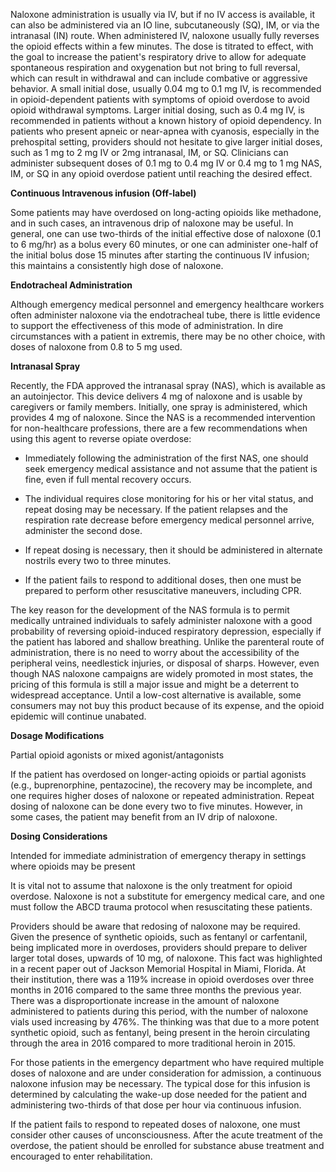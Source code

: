 Naloxone administration is usually via IV, but if no IV access is available, it can also be administered via an IO line, subcutaneously (SQ), IM, or via the intranasal (IN) route. When administered IV, naloxone usually fully reverses the opioid effects within a few minutes. The dose is titrated to effect, with the goal to increase the patient's respiratory drive to allow for adequate spontaneous respiration and oxygenation but not bring to full reversal, which can result in withdrawal and can include combative or aggressive behavior. A small initial dose, usually 0.04 mg to 0.1 mg IV, is recommended in opioid-dependent patients with symptoms of opioid overdose to avoid opioid withdrawal symptoms. Larger initial dosing, such as 0.4 mg IV, is recommended in patients without a known history of opioid dependency. In patients who present apneic or near-apnea with cyanosis, especially in the prehospital setting, providers should not hesitate to give larger initial doses, such as 1 mg to 2 mg IV or 2mg intranasal, IM, or SQ. Clinicians can administer subsequent doses of 0.1 mg to 0.4 mg IV or 0.4 mg to 1 mg NAS, IM, or SQ in any opioid overdose patient until reaching the desired effect.

**Continuous Intravenous infusion (Off-label)**

Some patients may have overdosed on long-acting opioids like methadone, and in such cases, an intravenous drip of naloxone may be useful. In general, one can use two-thirds of the initial effective dose of naloxone (0.1 to 6 mg/hr) as a bolus every 60 minutes, or one can administer one-half of the initial bolus dose 15 minutes after starting the continuous IV infusion; this maintains a consistently high dose of naloxone.

**Endotracheal Administration**

Although emergency medical personnel and emergency healthcare workers often administer naloxone via the endotracheal tube, there is little evidence to support the effectiveness of this mode of administration. In dire circumstances with a patient in extremis, there may be no other choice, with doses of naloxone from 0.8 to 5 mg used.

**Intranasal Spray**

Recently, the FDA approved the intranasal spray (NAS), which is available as an autoinjector. This device delivers 4 mg of naloxone and is usable by caregivers or family members. Initially, one spray is administered, which provides 4 mg of naloxone. Since the NAS is a recommended intervention for non-healthcare professions, there are a few recommendations when using this agent to reverse opiate overdose:

- Immediately following the administration of the first NAS, one should seek emergency medical assistance and not assume that the patient is fine, even if full mental recovery occurs.

- The individual requires close monitoring for his or her vital status, and repeat dosing may be necessary. If the patient relapses and the respiration rate decrease before emergency medical personnel arrive, administer the second dose.

- If repeat dosing is necessary, then it should be administered in alternate nostrils every two to three minutes.

- If the patient fails to respond to additional doses, then one must be prepared to perform other resuscitative maneuvers, including CPR.

The key reason for the development of the NAS formula is to permit medically untrained individuals to safely administer naloxone with a good probability of reversing opioid-induced respiratory depression, especially if the patient has labored and shallow breathing. Unlike the parenteral route of administration, there is no need to worry about the accessibility of the peripheral veins, needlestick injuries, or disposal of sharps. However, even though NAS naloxone campaigns are widely promoted in most states, the pricing of this formula is still a major issue and might be a deterrent to widespread acceptance. Until a low-cost alternative is available, some consumers may not buy this product because of its expense, and the opioid epidemic will continue unabated.

**Dosage Modifications**

Partial opioid agonists or mixed agonist/antagonists

If the patient has overdosed on longer-acting opioids or partial agonists (e.g., buprenorphine, pentazocine), the recovery may be incomplete, and one requires higher doses of naloxone or repeated administration. Repeat dosing of naloxone can be done every two to five minutes. However, in some cases, the patient may benefit from an IV drip of naloxone.

**Dosing Considerations**

Intended for immediate administration of emergency therapy in settings where opioids may be present

It is vital not to assume that naloxone is the only treatment for opioid overdose. Naloxone is not a substitute for emergency medical care, and one must follow the ABCD trauma protocol when resuscitating these patients.

Providers should be aware that redosing of naloxone may be required. Given the presence of synthetic opioids, such as fentanyl or carfentanil, being implicated more in overdoses, providers should prepare to deliver larger total doses, upwards of 10 mg, of naloxone. This fact was highlighted in a recent paper out of Jackson Memorial Hospital in Miami, Florida. At their institution, there was a 119% increase in opioid overdoses over three months in 2016 compared to the same three months the previous year. There was a disproportionate increase in the amount of naloxone administered to patients during this period, with the number of naloxone vials used increasing by 476%. The thinking was that due to a more potent synthetic opioid, such as fentanyl, being present in the heroin circulating through the area in 2016 compared to more traditional heroin in 2015.

For those patients in the emergency department who have required multiple doses of naloxone and are under consideration for admission, a continuous naloxone infusion may be necessary. The typical dose for this infusion is determined by calculating the wake-up dose needed for the patient and administering two-thirds of that dose per hour via continuous infusion.

If the patient fails to respond to repeated doses of naloxone, one must consider other causes of unconsciousness. After the acute treatment of the overdose, the patient should be enrolled for substance abuse treatment and encouraged to enter rehabilitation.